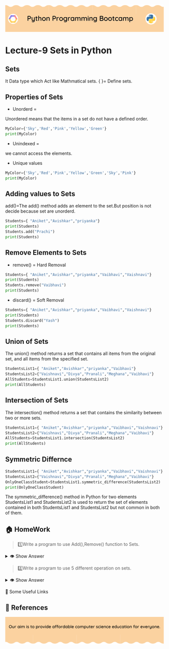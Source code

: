 <!-- HEADER -->
<p align="center">
  <img  src="./../assets/header.png?" />
</p>

# Lecture-9 Sets in Python

## Sets

It Data type which Act like Mathmatical sets.
{ }= Define sets.

## Properties of Sets 
* Unorderd  =

Unordered means that the items in a set do not have a defined order.
```python
MyColor={'Sky','Red','Pink','Yellow','Green'}
print(MyColor)
```

* Unindexed =

we cannot access the elements.

* Unique values 
```python
MyColor={'Sky','Red','Pink','Yellow','Green','Sky','Pink'}
print(MyColor)
```

## Adding values to Sets 

add()=The add() method adds an element to the set.But position is not decide because set are unorderd.
```python
Students={ "Aniket","Avishkar","priyanka"}
print(Students)
Students.add("Prachi")
print(Students)
```
## Remove Elements to Sets 

* remove() = Hard Removal
```python
Students={ "Aniket","Avishkar","priyanka","Vaibhavi","Vaishnavi"}
print(Students)
Students.remove("Vaibhavi")
print(Students)
```

* discard() = Soft Removal
```python
Students={ "Aniket","Avishkar","priyanka","Vaibhavi","Vaishnavi"}
print(Students)
Students.discard("Yash")
print(Students)
```
## Union of Sets 

The union() method returns a set that contains all items from the original set, and all items from the specified set.
```python
StudentsList1={ "Aniket","Avishkar","priyanka","Vaibhavi"}
StudentsList2={"Vaishnavi","Divya","Pranali","Meghana","Vaibhavi"}
AllStudents=StudentsList1.union(StudentsList2)
print(AllStudents)
```

## Intersection of Sets

The intersection() method returns a set that contains the similarity between two or more sets.
```python
StudentsList1={ "Aniket","Avishkar","priyanka","Vaibhavi","Vaishnavi"}
StudentsList2={"Vaishnavi","Divya","Pranali","Meghana","Vaibhavi"}
AllStudents=StudentsList1.intersection(StudentsList2)
print(AllStudents)
```
## Symmetric Differnce

```python
StudentsList1={ "Aniket","Avishkar","priyanka","Vaibhavi","Vaishnavi"}
StudentsList2={"Vaishnavi","Divya","Pranali","Meghana","Vaibhavi"}
OnlyOneClassStudent=StudentsList1.symmetric_difference(StudentsList2)
print(OnlyOneClassStudent)
```
The symmetric_difference() method in Python for two elements StudentsList1 and StudentsList2 is used to return the set of elements contained in both StudentsList1 and StudentsList2 but not common in both of them.

## 🏠 HomeWork
>1️⃣Write a program to use Add(),Remove() function to Sets.

<details>
  <summary>👁 Show Answer</summary>

  <p>
  
  ```python
 #Add() Function
Colour={ "Red","Pink","Yellow"}
print(Colour)
Colour.add("Blue")
print(Colour)  

#Remove() Function
Colour={ "Red","Pink","Yellow"}
print(Colour)
Colour.remove("Pink")
print(Colour) 

  ```

  </p>

</details>

>2️⃣Write a program to use 5 different operation on sets.

<details>
  <summary>👁 Show Answer</summary>

  <p>
  
  ```python

# union operation(1)
Girls={ "Gita","Radha","Sangita","Priya"}
Boys={"Omkar","Raj","Vaibhav","Sumit","Ganesh","Rohit"}
Class =Girls.union(Boys) 
print(Class)

# intersection operation(2)
Girls={ "Gita","Kiran","Sangita","Priya"}
Boys={"Omkar","Kiran","Vaibhav","Sumit","Ganesh","Rohit"}
Class =Girls.intersection(Boys) 
print(Class) 

# symmetric_difference operation(3)
Girls={ "Gita","Kiran","Sangita","Priya"}
Boys={"Omkar","Kiran","Vaibhav","Sumit","Ganesh","Rohit"}
Class =Girls.symmetric_difference(Boys) 
print(Class)

# Discard operation(4)
Boys={"Omkar","Kiran","Vaibhav","Sumit","Ganesh","Rohit"}
Boys.discard(3)
print(Boys)    

 # add operation(5)
Boys={"Omkar","Kiran","Vaibhav","Sumit","Ganesh","Rohit"}
Boys.add("Rahul")
print(Boys)   
  ```

  </p>

</details>

🔗 Some Useful Links

## 📖 References

<!-- FOOTER -->
<p align="center">
  <img  src="./../assets/footer.png" />
</p>  